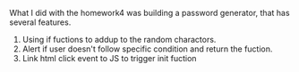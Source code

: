 What I did with the homework4 was building a password generator, that has several features.
1) Using if fuctions to addup to the random charactors.
2) Alert if user doesn't follow specific condition and return the fuction.
3) Link html click event to JS to trigger init fuction
